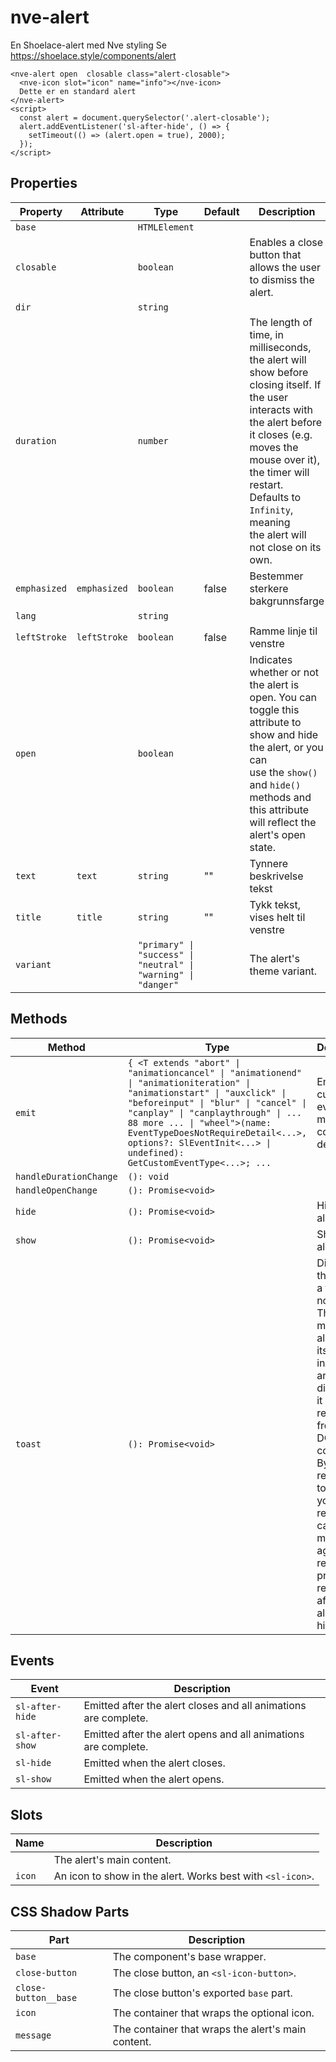 # nve-alert

En Shoelace-alert med Nve styling
Se https://shoelace.style/components/alert

```html:preview
<nve-alert open  closable class="alert-closable">
  <nve-icon slot="icon" name="info"></nve-icon>
  Dette er en standard alert
</nve-alert>
<script>
  const alert = document.querySelector('.alert-closable');
  alert.addEventListener('sl-after-hide', () => {
    setTimeout(() => (alert.open = true), 2000);
  });
</script>
```

## Properties

| Property     | Attribute    | Type                                                           | Default | Description                                                                                                                                                                                                                                                                  |
| ------------ | ------------ | -------------------------------------------------------------- | ------- | ---------------------------------------------------------------------------------------------------------------------------------------------------------------------------------------------------------------------------------------------------------------------------- |
| `base`       |              | `HTMLElement`                                                  |         |                                                                                                                                                                                                                                                                              |
| `closable`   |              | `boolean`                                                      |         | Enables a close button that allows the user to dismiss the alert.                                                                                                                                                                                                            |
| `dir`        |              | `string`                                                       |         |                                                                                                                                                                                                                                                                              |
| `duration`   |              | `number`                                                       |         | The length of time, in milliseconds, the alert will show before closing itself. If the user interacts with<br />the alert before it closes (e.g. moves the mouse over it), the timer will restart. Defaults to `Infinity`, meaning<br />the alert will not close on its own. |
| `emphasized` | `emphasized` | `boolean`                                                      | false   | Bestemmer sterkere bakgrunnsfarge                                                                                                                                                                                                                                            |
| `lang`       |              | `string`                                                       |         |                                                                                                                                                                                                                                                                              |
| `leftStroke` | `leftStroke` | `boolean`                                                      | false   | Ramme linje til venstre                                                                                                                                                                                                                                                      |
| `open`       |              | `boolean`                                                      |         | Indicates whether or not the alert is open. You can toggle this attribute to show and hide the alert, or you can<br />use the `show()` and `hide()` methods and this attribute will reflect the alert's open state.                                                          |
| `text`       | `text`       | `string`                                                       | ""      | Tynnere beskrivelse tekst                                                                                                                                                                                                                                                    |
| `title`      | `title`      | `string`                                                       | ""      | Tykk tekst, vises helt til venstre                                                                                                                                                                                                                                           |
| `variant`    |              | `"primary" \| "success" \| "neutral" \| "warning" \| "danger"` |         | The alert's theme variant.                                                                                                                                                                                                                                                   |

## Methods

| Method                 | Type                                                                                                                                                                                                                                                                                                                                            | Description                                                                                                                                                                                                                                                                                                                     |
| ---------------------- | ----------------------------------------------------------------------------------------------------------------------------------------------------------------------------------------------------------------------------------------------------------------------------------------------------------------------------------------------- | ------------------------------------------------------------------------------------------------------------------------------------------------------------------------------------------------------------------------------------------------------------------------------------------------------------------------------- |
| `emit`                 | `{ <T extends "abort" \| "animationcancel" \| "animationend" \| "animationiteration" \| "animationstart" \| "auxclick" \| "beforeinput" \| "blur" \| "cancel" \| "canplay" \| "canplaythrough" \| ... 88 more ... \| "wheel">(name: EventTypeDoesNotRequireDetail<...>, options?: SlEventInit<...> \| undefined): GetCustomEventType<...>; ...` | Emits a custom event with more convenient defaults.                                                                                                                                                                                                                                                                             |
| `handleDurationChange` | `(): void`                                                                                                                                                                                                                                                                                                                                      |                                                                                                                                                                                                                                                                                                                                 |
| `handleOpenChange`     | `(): Promise<void>`                                                                                                                                                                                                                                                                                                                             |                                                                                                                                                                                                                                                                                                                                 |
| `hide`                 | `(): Promise<void>`                                                                                                                                                                                                                                                                                                                             | Hides the alert                                                                                                                                                                                                                                                                                                                 |
| `show`                 | `(): Promise<void>`                                                                                                                                                                                                                                                                                                                             | Shows the alert.                                                                                                                                                                                                                                                                                                                |
| `toast`                | `(): Promise<void>`                                                                                                                                                                                                                                                                                                                             | Displays the alert as a toast notification. This will move the alert out of its position in the DOM and, when<br />dismissed, it will be removed from the DOM completely. By storing a reference to the alert, you can reuse it by<br />calling this method again. The returned promise will resolve after the alert is hidden. |

## Events

| Event           | Description                                                     |
| --------------- | --------------------------------------------------------------- |
| `sl-after-hide` | Emitted after the alert closes and all animations are complete. |
| `sl-after-show` | Emitted after the alert opens and all animations are complete.  |
| `sl-hide`       | Emitted when the alert closes.                                  |
| `sl-show`       | Emitted when the alert opens.                                   |

## Slots

| Name   | Description                                                |
| ------ | ---------------------------------------------------------- |
|        | The alert's main content.                                  |
| `icon` | An icon to show in the alert. Works best with `<sl-icon>`. |

## CSS Shadow Parts

| Part                 | Description                                        |
| -------------------- | -------------------------------------------------- |
| `base`               | The component's base wrapper.                      |
| `close-button`       | The close button, an `<sl-icon-button>`.           |
| `close-button__base` | The close button's exported `base` part.           |
| `icon`               | The container that wraps the optional icon.        |
| `message`            | The container that wraps the alert's main content. |
